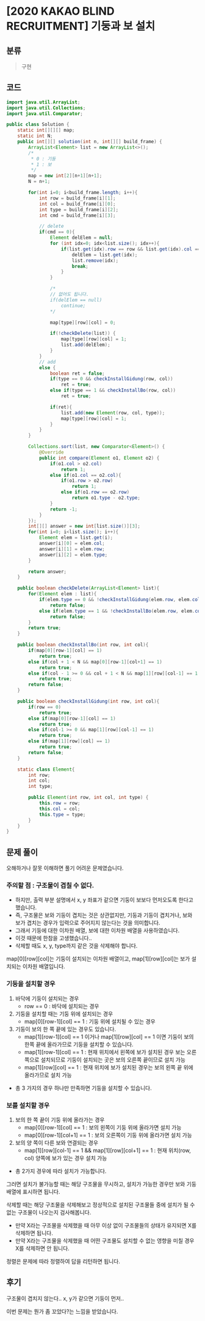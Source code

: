# [2020 KAKAO BLIND RECRUITMENT] 기둥과 보 설치

## 분류
> 구현

## 코드
```java
import java.util.ArrayList;
import java.util.Collections;
import java.util.Comparator;

public class Solution {
    static int[][][] map;
    static int N;
    public int[][] solution(int n, int[][] build_frame) {
        ArrayList<Element> list = new ArrayList<>();
        /*
         * 0 : 기둥
         * 1 : 보
         */
        map = new int[2][n+1][n+1];
        N = n+1;

        for(int i=0; i<build_frame.length; i++){
            int row = build_frame[i][1];
            int col = build_frame[i][0];
            int type = build_frame[i][2];
            int cmd = build_frame[i][3];

            // delete
            if(cmd == 0){
                Element delElem = null;
                for (int idx=0; idx<list.size(); idx++){
                    if(list.get(idx).row == row && list.get(idx).col == col && list.get(idx).type == type){
                        delElem = list.get(idx);
                        list.remove(idx);
                        break;
                    }
                }

                /*
                // 없어도 됩니다.
                if(delElem == null)
                    continue;
                */

                map[type][row][col] = 0;

                if(!checkDelete(list)) {
                    map[type][row][col] = 1;
                    list.add(delElem);
                }
            }
            // add
            else {
                boolean ret = false;
                if(type == 0 && checkInstallGidung(row, col))
                    ret = true;
                else if(type == 1 && checkInstallBo(row, col))
                    ret = true;

                if(ret){
                    list.add(new Element(row, col, type));
                    map[type][row][col] = 1;
                }
            }
        }

        Collections.sort(list, new Comparator<Element>() {
            @Override
            public int compare(Element o1, Element o2) {
                if(o1.col > o2.col)
                    return 1;
                else if(o1.col == o2.col){
                    if(o1.row > o2.row)
                        return 1;
                    else if(o1.row == o2.row)
                        return o1.type - o2.type;
                }
                return -1;
            }
        });
        int[][] answer = new int[list.size()][3];
        for(int i=0; i<list.size(); i++){
            Element elem = list.get(i);
            answer[i][0] = elem.col;
            answer[i][1] = elem.row;
            answer[i][2] = elem.type;
        }

        return answer;
    }

    public boolean checkDelete(ArrayList<Element> list){
        for(Element elem : list){
            if(elem.type == 0 && !checkInstallGidung(elem.row, elem.col))
                return false;
            else if(elem.type == 1 && !checkInstallBo(elem.row, elem.col))
                return false;
        }
        return true;
    }

    public boolean checkInstallBo(int row, int col){
        if(map[0][row-1][col] == 1)
            return true;
        else if(col + 1 < N && map[0][row-1][col+1] == 1)
            return true;
        else if(col - 1 >= 0 && col + 1 < N && map[1][row][col-1] == 1 && map[1][row][col+1] == 1)
            return true;
        return false;
    }

    public boolean checkInstallGidung(int row, int col){
        if(row == 0)
            return true;
        else if(map[0][row-1][col] == 1)
            return true;
        else if(col-1 >= 0 && map[1][row][col-1] == 1)
            return true;
        else if(map[1][row][col] == 1)
            return true;
        return false;
    }

    static class Element{
        int row;
        int col;
        int type;

        public Element(int row, int col, int type) {
            this.row = row;
            this.col = col;
            this.type = type;
        }
    }
}
```

## 문제 풀이
오해하거나 잘못 이해하면 풀기 어려운 문제였습니다.

### 주의할 점 : 구조물이 겹칠 수 없다.
   - 하지만, 출력 부분 설명에서 x, y 좌표가 같으면 기둥이 보보다 먼저오도록 한다고 했습니다.
   - 즉, 구조물은 보와 기둥이 겹치는 것은 상관없지만, 기둥과 기둥이 겹치거나, 보와 보가 겹치는 경우가 입력으로 주어지지 않는다는 것을 의미합니다.
   - 그래서 기둥에 대한 이차원 배열, 보에 대한 이차원 배열을 사용하였습니다.
   - 이것 때문에 한참을 고생했습니다..
   - 삭제할 때도 x, y, type까지 같은 것을 삭제해야 합니다.

map[0][row][col]는 기둥이 설치되는 이차원 배열이고, map[1][row][col]는 보가 설치되는 이차원 배열입니다.

### 기둥을 설치할 경우
1. 바닥에 기둥이 설치되는 경우
    - row == 0 : 바닥에 설치되는 경우
1. 기둥을 설치할 때는 기둥 위에 설치되는 경우
    - map[0][row-1][col] == 1 : 기둥 위에 설치될 수 있는 경우
1. 기둥이 보의 한 쪽 끝에 있는 경우도 있습니다.
    - map[1][row-1][col] == 1 이거나 map[1][row][col] == 1 이면 기둥이 보의 한쪽 끝에 올라가므로 기둥을 설치할 수 있습니다.
    - map[1][row-1][col] == 1 : 현재 위치에서 왼쪽에 보가 설치된 경우 보는 오른쪽으로 설치되므로 기둥이 설치되는 곳은 보의 오른쪽 끝이므로 설치 가능
    - map[1][row][col] == 1 : 현재 위치에 보가 설치된 경우는 보의 왼쪽 끝 위에 올라가므로 설치 가능
- 총 3 가지의 경우 하나만 만족하면 기둥을 설치할 수 있습니다.

### 보를 설치할 경우
1. 보의 한 쪽 끝이 기둥 위에 올라가는 경우
   - map[0][row-1][col] == 1 : 보의 왼쪽이 기둥 위에 올라가면 설치 가능
   - map[0][row-1][col+1] == 1 : 보의 오른쪽이 기둥 위에 올라가면 설치 가능
1. 보의 양 쪽이 다른 보와 연결되는 경우
   - map[1][row][col-1] == 1 && map[1][row][col+1] == 1 : 현재 위치(row, col) 양쪽에 보가 있는 경우 설치 가능
- 총 2가지 경우에 따라 설치가 가능합니다.

그러면 설치가 불가능할 때는 해당 구조물을 무시하고, 설치가 가능한 경우만 보와 기둥 배열에 표시하면 됩니다.

삭제할 때는 해당 구조물을 삭제해보고 정상적으로 설치된 구조물들 중에 설치가 될 수 없는 구조물이 나오는지 검사해봅니다.
   - 만약 X라는 구조물을 삭제했을 때 아무 이상 없이 구조물들의 상태가 유지되면 X를 삭제하면 됩니다.
   - 만약 X라는 구조물을 삭제했을 때 어떤 구조물도 설치할 수 없는 영향을 미칠 경우 X를 삭제하면 안 됩니다.

정렬은 문제에 따라 정렬하여 답을 리턴하면 됩니다.

## 후기
구조물이 겹치지 않는다.. x, y가 같으면 기둥이 먼저.. 

이번 문제는 뭔가 좀 꼬았다?는 느낌을 받았습니다.